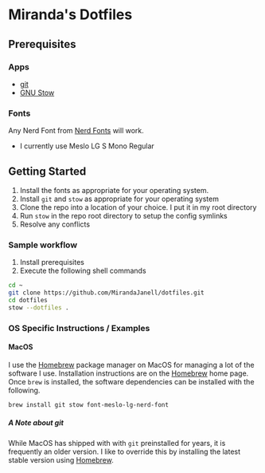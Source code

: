 # Miranda's Dotfiles

## Prerequisites
### Apps
- [git](https://git-scm.com/)
- [GNU Stow](https://www.gnu.org/software/stow/)

### Fonts
Any Nerd Font from [Nerd Fonts](https://www.nerdfonts.com) will work. 
- I currently use Meslo LG S Mono Regular

## Getting Started
1. Install the fonts as appropriate for your operating system.
2. Install `git` and `stow` as appropriate for your operating system 
2. Clone the repo into a location of your choice. I put it in my root directory
3. Run `stow` in the repo root directory to setup the config symlinks
4. Resolve any conflicts

### Sample workflow
1. Install prerequisites
2. Execute the following shell commands

```sh
cd ~
git clone https://github.com/MirandaJanell/dotfiles.git
cd dotfiles
stow --dotfiles .
```

### OS Specific Instructions / Examples
#### MacOS
I use the [Homebrew](https://brew.sh) package manager on MacOS for managing a lot of the software I use. Installation instructions are on the [Homebrew](https://brew.sh) home page. Once `brew` is installed, the software dependencies can be installed with the following.

```sh
brew install git stow font-meslo-lg-nerd-font
```

##### A Note about git
While MacOS has shipped with with `git` preinstalled for years, it is frequently an older version. I like to override this by installing the latest stable version using [Homebrew](https://brew.sh).
